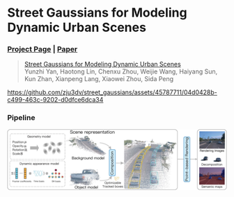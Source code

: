 # Street Gaussians for Modeling Dynamic Urban Scenes

### [Project Page](https://zju3dv.github.io/street_gaussians) | [Paper](https://arxiv.org/abs/2401.01339) 

> [Street Gaussians for Modeling Dynamic Urban Scenes](https://arxiv.org/abs/2401.01339)  
> Yunzhi Yan, Haotong Lin, Chenxu Zhou, Weijie Wang, Haiyang Sun, Kun Zhan, Xianpeng Lang, Xiaowei Zhou, Sida Peng

https://github.com/zju3dv/street_gaussians/assets/45787711/04d0428b-c499-463c-9202-d0dfce6dca34

### Pipeline
![pipeline](images/pipeline.jpg)

